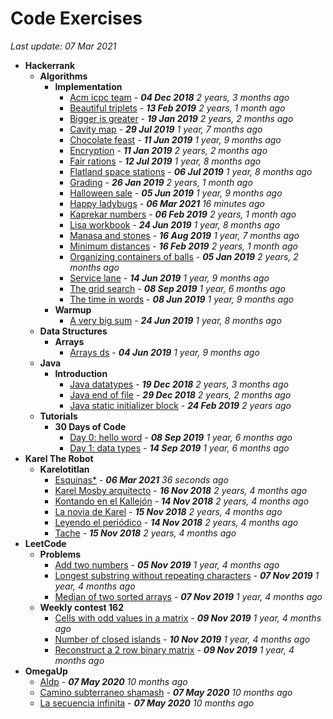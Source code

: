 # Code Exercises
*Last update: 07 Mar 2021*

- **Hackerrank**
  - **Algorithms**
    - **Implementation**
      - [Acm icpc team](Hackerrank/Algorithms/Implementation/acm-icpc-team) - ***04 Dec 2018*** *2 years, 3 months ago*
      - [Beautiful triplets](Hackerrank/Algorithms/Implementation/beautiful-triplets) - ***13 Feb 2019*** *2 years, 1 month ago*
      - [Bigger is greater](Hackerrank/Algorithms/Implementation/bigger-is-greater) - ***19 Jan 2019*** *2 years, 2 months ago*
      - [Cavity map](Hackerrank/Algorithms/Implementation/cavity-map) - ***29 Jul 2019*** *1 year, 7 months ago*
      - [Chocolate feast](Hackerrank/Algorithms/Implementation/chocolate-feast) - ***11 Jun 2019*** *1 year, 9 months ago*
      - [Encryption](Hackerrank/Algorithms/Implementation/encryption) - ***11 Jan 2019*** *2 years, 2 months ago*
      - [Fair rations](Hackerrank/Algorithms/Implementation/fair-rations) - ***12 Jul 2019*** *1 year, 8 months ago*
      - [Flatland space stations](Hackerrank/Algorithms/Implementation/flatland-space-stations) - ***06 Jul 2019*** *1 year, 8 months ago*
      - [Grading](Hackerrank/Algorithms/Implementation/grading) - ***26 Jan 2019*** *2 years, 1 month ago*
      - [Halloween sale](Hackerrank/Algorithms/Implementation/halloween-sale) - ***05 Jun 2019*** *1 year, 9 months ago*
      - [Happy ladybugs](Hackerrank/Algorithms/Implementation/happy-ladybugs) - ***06 Mar 2021*** *16 minutes ago*
      - [Kaprekar numbers](Hackerrank/Algorithms/Implementation/kaprekar-numbers) - ***06 Feb 2019*** *2 years, 1 month ago*
      - [Lisa workbook](Hackerrank/Algorithms/Implementation/lisa-workbook) - ***24 Jun 2019*** *1 year, 8 months ago*
      - [Manasa and stones](Hackerrank/Algorithms/Implementation/manasa-and-stones) - ***16 Aug 2019*** *1 year, 7 months ago*
      - [Minimum distances](Hackerrank/Algorithms/Implementation/minimum-distances) - ***16 Feb 2019*** *2 years, 1 month ago*
      - [Organizing containers of balls](Hackerrank/Algorithms/Implementation/organizing-containers-of-balls) - ***05 Jan 2019*** *2 years, 2 months ago*
      - [Service lane](Hackerrank/Algorithms/Implementation/service-lane) - ***14 Jun 2019*** *1 year, 9 months ago*
      - [The grid search](Hackerrank/Algorithms/Implementation/the-grid-search) - ***08 Sep 2019*** *1 year, 6 months ago*
      - [The time in words](Hackerrank/Algorithms/Implementation/the-time-in-words) - ***08 Jun 2019*** *1 year, 9 months ago*
    - **Warmup**
      - [A very big sum](Hackerrank/Algorithms/Warmup/a-very-big-sum) - ***24 Jun 2019*** *1 year, 8 months ago*
  - **Data Structures**
    - **Arrays**
      - [Arrays ds](Hackerrank/Data-Structures/Arrays/arrays-ds) - ***04 Jun 2019*** *1 year, 9 months ago*
  - **Java**
    - **Introduction**
      - [Java datatypes](Hackerrank/Java/Introduction/java-datatypes) - ***19 Dec 2018*** *2 years, 3 months ago*
      - [Java end of file](Hackerrank/Java/Introduction/java-end-of-file) - ***29 Dec 2018*** *2 years, 2 months ago*
      - [Java static initializer block](Hackerrank/Java/Introduction/java-static-initializer-block) - ***24 Feb 2019*** *2 years ago*
  - **Tutorials**
    - **30 Days of Code**
      - [Day 0: hello word](Hackerrank/Tutorials/30-Days-of-Code/day-0_hello-word) - ***08 Sep 2019*** *1 year, 6 months ago*
      - [Day 1: data types](Hackerrank/Tutorials/30-Days-of-Code/day-1_data-types) - ***14 Sep 2019*** *1 year, 6 months ago*
- **Karel The Robot**
  - **Karelotitlan**
    - [Esquinas*](Karel-The-Robot/Karelotitlan/Esquinas*) - ***06 Mar 2021*** *36 seconds ago*
    - [Karel Mosby arquitecto](Karel-The-Robot/Karelotitlan/Karel-Mosby-arquitecto) - ***16 Nov 2018*** *2 years, 4 months ago*
    - [Kontando en el Kallejón](Karel-The-Robot/Karelotitlan/Kontando-en-el-Kallejón) - ***14 Nov 2018*** *2 years, 4 months ago*
    - [La novia de Karel](Karel-The-Robot/Karelotitlan/La-novia-de-Karel) - ***15 Nov 2018*** *2 years, 4 months ago*
    - [Leyendo el periódico](Karel-The-Robot/Karelotitlan/Leyendo-el-periódico) - ***14 Nov 2018*** *2 years, 4 months ago*
    - [Tache](Karel-The-Robot/Karelotitlan/Tache) - ***15 Nov 2018*** *2 years, 4 months ago*
- **LeetCode**
  - **Problems**
    - [Add two numbers](LeetCode/Problems/add-two-numbers) - ***05 Nov 2019*** *1 year, 4 months ago*
    - [Longest substring without repeating characters](LeetCode/Problems/longest-substring-without-repeating-characters) - ***07 Nov 2019*** *1 year, 4 months ago*
    - [Median of two sorted arrays](LeetCode/Problems/median-of-two-sorted-arrays) - ***07 Nov 2019*** *1 year, 4 months ago*
  - **Weekly contest 162**
    - [Cells with odd values in a matrix](LeetCode/Weekly-contest-162/cells-with-odd-values-in-a-matrix) - ***09 Nov 2019*** *1 year, 4 months ago*
    - [Number of closed islands](LeetCode/Weekly-contest-162/number-of-closed-islands) - ***10 Nov 2019*** *1 year, 4 months ago*
    - [Reconstruct a 2 row binary matrix](LeetCode/Weekly-contest-162/reconstruct-a-2-row-binary-matrix) - ***09 Nov 2019*** *1 year, 4 months ago*
- **OmegaUp**
  - [Aldp](OmegaUp/aldp) - ***07 May 2020*** *10 months ago*
  - [Camino subterraneo shamash](OmegaUp/camino-subterraneo-shamash) - ***07 May 2020*** *10 months ago*
  - [La secuencia infinita](OmegaUp/la-secuencia-infinita) - ***07 May 2020*** *10 months ago*
